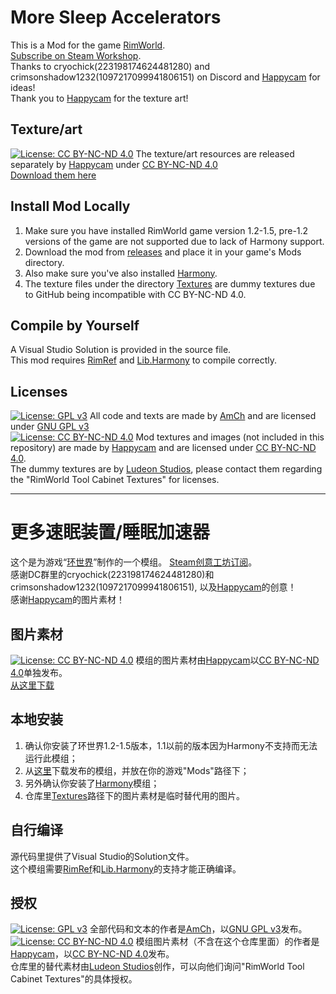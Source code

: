 # More Sleep Accelerators
This is a Mod for the game [RimWorld](https://store.steampowered.com/app/294100).  
[Subscribe on Steam Workshop](https://steamcommunity.com/sharedfiles/filedetails/?id=3201556917).  
Thanks to cryochick(223198174624481280) and crimsonshadow1232(1097217099941806151) on Discord and [Happycam](https://steamcommunity.com/id/happycam2000) for ideas!  
Thank you to [Happycam](https://steamcommunity.com/id/happycam2000) for the texture art!

## Texture/art
[![License: CC BY-NC-ND 4.0](https://img.shields.io/badge/License-CC_BY--NC--ND_4.0-lightgrey.svg)](https://creativecommons.org/licenses/by-nc-nd/4.0/) The texture/art resources are released separately by [Happycam](https://steamcommunity.com/id/happycam2000) under [CC BY-NC-ND 4.0](https://creativecommons.org/licenses/by-nc-nd/4.0/)  
[Download them here](https://drive.google.com/drive/folders/1HoGvPyKPzLbJnhfQO2GoL5qCqOL3txzb?usp=sharing)

## Install Mod Locally
1. Make sure you have installed RimWorld game version 1.2-1.5, pre-1.2 versions of the game are not supported due to lack of Harmony support.  
2. Download the mod from [releases](https://github.com/AmCh-Q/RimWorldMod_MoreSleepAccelerators/releases) and place it in your game's Mods directory.  
3. Also make sure you've also installed [Harmony](https://github.com/pardeike/HarmonyRimWorld).
4. The texture files under the directory [Textures](https://github.com/AmCh-Q/RimWorldMod_MoreSleepAccelerators/tree/main/Textures) are dummy textures due to GitHub being incompatible with CC BY-NC-ND 4.0.  

## Compile by Yourself
A Visual Studio Solution is provided in the source file.  
This mod requires [RimRef](https://www.nuget.org/packages/Krafs.Rimworld.Ref) and [Lib.Harmony](https://www.nuget.org/packages/Lib.Harmony) to compile correctly.  

## Licenses
[![License: GPL v3](https://img.shields.io/badge/License-GPLv3-blue.svg)](https://www.gnu.org/licenses/gpl-3.0) All code and texts are made by [AmCh](https://github.com/AmCh-Q) and are licensed under [GNU GPL v3](https://www.gnu.org/licenses/gpl-3.0)  
[![License: CC BY-NC-ND 4.0](https://img.shields.io/badge/License-CC_BY--NC--ND_4.0-lightgrey.svg)](https://creativecommons.org/licenses/by-nc-nd/4.0/) Mod textures and images (not included in this repository) are made by [Happycam](https://steamcommunity.com/id/happycam2000) and are licensed under [CC BY-NC-ND 4.0](https://creativecommons.org/licenses/by-nc-nd/4.0/).  
The dummy textures are by [Ludeon Studios](https://ludeon.com/), please contact them regarding the "RimWorld Tool Cabinet Textures" for licenses.

---

# 更多速眠装置/睡眠加速器
这个是为游戏“[环世界](https://store.steampowered.com/app/294100)”制作的一个模组。 
[Steam创意工坊订阅](https://steamcommunity.com/sharedfiles/filedetails/?id=3201556917)。  
感谢DC群里的cryochick(223198174624481280)和crimsonshadow1232(1097217099941806151), 以及[Happycam](https://steamcommunity.com/id/happycam2000)的创意！  
感谢[Happycam](https://steamcommunity.com/id/happycam2000)的图片素材！

## 图片素材
[![License: CC BY-NC-ND 4.0](https://img.shields.io/badge/License-CC_BY--NC--ND_4.0-lightgrey.svg)](https://creativecommons.org/licenses/by-nc-nd/4.0/) 模组的图片素材由[Happycam](https://steamcommunity.com/id/happycam2000)以[CC BY-NC-ND 4.0](https://creativecommons.org/licenses/by-nc-nd/4.0/)单独发布。  
[从这里下载](https://drive.google.com/drive/folders/1HoGvPyKPzLbJnhfQO2GoL5qCqOL3txzb?usp=sharing)

## 本地安装
1. 确认你安装了环世界1.2-1.5版本，1.1以前的版本因为Harmony不支持而无法运行此模组；  
2. 从[这里](https://github.com/AmCh-Q/RimWorldMod_MoreSleepAccelerators/releases)下载发布的模组，并放在你的游戏"Mods"路径下；  
3. 另外确认你安装了[Harmony](https://github.com/pardeike/HarmonyRimWorld)模组；
4. 仓库里[Textures](https://github.com/AmCh-Q/RimWorldMod_MoreSleepAccelerators/tree/main/Textures)路径下的图片素材是临时替代用的图片。

## 自行编译
源代码里提供了Visual Studio的Solution文件。  
这个模组需要[RimRef](https://www.nuget.org/packages/Krafs.Rimworld.Ref)和[Lib.Harmony](https://www.nuget.org/packages/Lib.Harmony)的支持才能正确编译。

## 授权
[![License: GPL v3](https://img.shields.io/badge/License-GPLv3-blue.svg)](https://www.gnu.org/licenses/gpl-3.0) 全部代码和文本的作者是[AmCh](https://github.com/AmCh-Q)，以[GNU GPL v3](https://www.gnu.org/licenses/gpl-3.0)发布。  
[![License: CC BY-NC-ND 4.0](https://img.shields.io/badge/License-CC_BY--NC--ND_4.0-lightgrey.svg)](https://creativecommons.org/licenses/by-nc-nd/4.0/) 模组图片素材（不含在这个仓库里面）的作者是[Happycam](https://steamcommunity.com/id/happycam2000)，以[CC BY-NC-ND 4.0](https://creativecommons.org/licenses/by-nc-nd/4.0/)发布。  
仓库里的替代素材由[Ludeon Studios](https://ludeon.com/)创作，可以向他们询问"RimWorld Tool Cabinet Textures"的具体授权。
